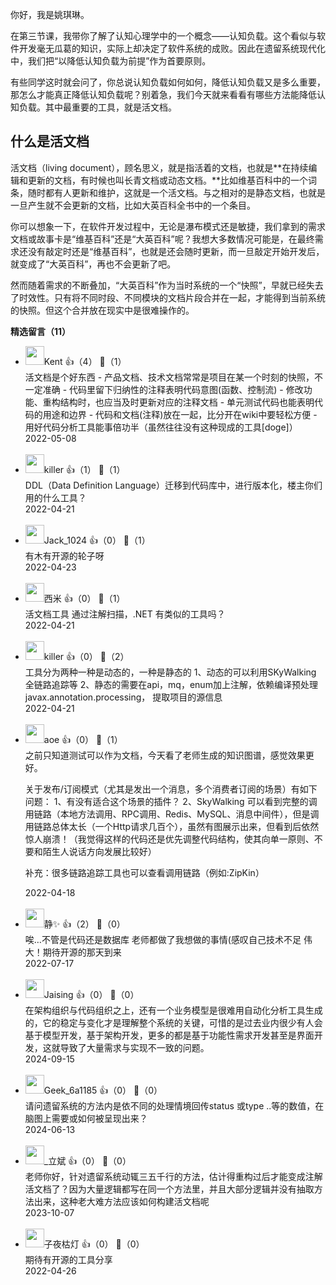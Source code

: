 你好，我是姚琪琳。

在第三节课，我带你了解了认知心理学中的一个概念——认知负载。这个看似与软件开发毫无瓜葛的知识，实际上却决定了软件系统的成败。因此在遗留系统现代化中，我们把“以降低认知负载为前提”作为首要原则。

有些同学这时就会问了，你总说认知负载如何如何，降低认知负载又是多么重要，那怎么才能真正降低认知负载呢？别着急，我们今天就来看看有哪些方法能降低认知负载。其中最重要的工具，就是活文档。

## 什么是活文档

活文档（living document），顾名思义，就是指活着的文档，也就是**在持续编辑和更新的文档，有时候也叫长青文档或动态文档。**比如维基百科中的一个词条，随时都有人更新和维护，这就是一个活文档。与之相对的是静态文档，也就是一旦产生就不会更新的文档，比如大英百科全书中的一个条目。

你可以想象一下，在软件开发过程中，无论是瀑布模式还是敏捷，我们拿到的需求文档或故事卡是“维基百科”还是“大英百科”呢？我想大多数情况可能是，在最终需求还没有敲定时还是“维基百科”，也就是还会随时更新，而一旦敲定开始开发后，就变成了“大英百科”，再也不会更新了吧。

然而随着需求的不断叠加，“大英百科”作为当时系统的一个“快照”，早就已经失去了时效性。只有将不同时段、不同模块的文档片段合并在一起，才能得到当前系统的快照。但这个合并放在现实中是很难操作的。
<div><strong>精选留言（11）</strong></div><ul>
<li><img src="https://static001.geekbang.org/account/avatar/00/12/a8/6b/633cee14.jpg" width="30px"><span>Kent</span> 👍（4） 💬（1）<div>活文档是个好东西
- 产品文档、技术文档常常是项目在某一个时刻的快照，不一定准确
- 代码里留下归纳性的注释表明代码意图(函数、控制流)
- 修改功能、重构结构时，也应当及时更新对应的注释文档
- 单元测试代码也能表明代码的用途和边界
- 代码和文档(注释)放在一起，比分开在wiki中要轻松方便
- 用好代码分析工具能事倍功半（虽然往往没有这种现成的工具[doge]）</div>2022-05-08</li><br/><li><img src="https://static001.geekbang.org/account/avatar/00/11/69/2c/7fcca7d1.jpg" width="30px"><span>killer</span> 👍（1） 💬（1）<div>DDL（Data Definition Language）迁移到代码库中，进行版本化，楼主你们用的什么工具？</div>2022-04-21</li><br/><li><img src="https://thirdwx.qlogo.cn/mmopen/vi_32/icHMBoxO5zDicEgIOkFsZCsbicMAeaW3zd7e6YjJJKfvwu7Q8E3wtpXojfdClOeCGrPicJ16FBpEMicfpuDiariajibDSg/132" width="30px"><span>Jack_1024</span> 👍（0） 💬（1）<div>有木有开源的轮子呀</div>2022-04-23</li><br/><li><img src="https://static001.geekbang.org/account/avatar/00/0f/62/eb/3e319cad.jpg" width="30px"><span>西米</span> 👍（0） 💬（1）<div>活文档工具 通过注解扫描，.NET 有类似的工具吗？</div>2022-04-21</li><br/><li><img src="https://static001.geekbang.org/account/avatar/00/11/69/2c/7fcca7d1.jpg" width="30px"><span>killer</span> 👍（0） 💬（2）<div>工具分为两种一种是动态的，一种是静态的
1、动态的可以利用SKyWalking 全链路追踪等
2、静态的需要在api，mq，enum加上注解，依赖编译预处理javax.annotation.processing， 提取项目的源信息</div>2022-04-21</li><br/><li><img src="https://static001.geekbang.org/account/avatar/00/11/1d/de/62bfa83f.jpg" width="30px"><span>aoe</span> 👍（0） 💬（1）<div>之前只知道测试可以作为文档，今天看了老师生成的知识图谱，感觉效果更好。

关于发布&#47;订阅模式（尤其是发出一个消息，多个消费者订阅的场景）有如下问题：
1、有没有适合这个场景的插件？
2、SkyWalking 可以看到完整的调用链路（本地方法调用、RPC调用、Redis、MySQL、消息中间件），但是调用链路总体太长（一个Http请求几百个），虽然有图展示出来，但看到后依然惊人崩溃！（我觉得这样的代码还是优先调整代码结构，使其向单一原则、不要和陌生人说话方向发展比较好）

补充：很多链路追踪工具也可以查看调用链路（例如:ZipKin）</div>2022-04-18</li><br/><li><img src="https://static001.geekbang.org/account/avatar/00/19/4e/2d/06d3f9f5.jpg" width="30px"><span>静✨</span> 👍（2） 💬（0）<div>唉…不管是代码还是数据库 老师都做了我想做的事情(感叹自己技术不足
伟大！期待开源的那天到来</div>2022-07-17</li><br/><li><img src="https://static001.geekbang.org/account/avatar/00/0f/d5/3e/7f3a9c2b.jpg" width="30px"><span>Jaising</span> 👍（0） 💬（0）<div>在架构组织与代码组织之上，还有一个业务模型是很难用自动化分析工具生成的，它的稳定与变化才是理解整个系统的关键，可惜的是过去业内很少有人会基于模型开发，基于架构开发，更多的都是基于功能性需求开发甚至是界面开发，这就导致了大量需求与实现不一致的问题。</div>2024-09-15</li><br/><li><img src="" width="30px"><span>Geek_6a1185</span> 👍（0） 💬（0）<div>请问遗留系统的方法内是依不同的处理情境回传status 或type ..等的数值，在脑图上需要或如何被呈现出来？</div>2024-06-13</li><br/><li><img src="https://static001.geekbang.org/account/avatar/00/17/d8/e3/99f330b8.jpg" width="30px"><span>_立斌</span> 👍（0） 💬（0）<div>老师你好，针对遗留系统动辄三五千行的方法，估计得重构过后才能变成注解活文档了？因为大量逻辑都写在同一个方法里，并且大部分逻辑并没有抽取方法出来，这种老大难方法应该如何构建活文档呢</div>2023-10-07</li><br/><li><img src="https://static001.geekbang.org/account/avatar/00/14/bf/3e/cdc36608.jpg" width="30px"><span>子夜枯灯</span> 👍（0） 💬（0）<div>期待有开源的工具分享</div>2022-04-26</li><br/>
</ul>